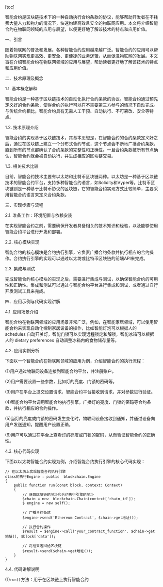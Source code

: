 
[toc]                    
                
                
智能合约是区块链技术下的一种自动执行合约条款的协议，能够帮助开发者在不耗费大量人力和物力的情况下，快速构建高效且安全的物联网应用。本文将介绍智能合约在物联网领域的应用与展望，以便更好地了解该技术的特点和应用价值。

一、引言

随着物联网的普及和发展，各种智能合约应用越来越广泛。智能合约的应用可以帮助物联网实现更高效、更安全、更便捷的业务逻辑，从而促进物联网的发展。本文旨在介绍智能合约在物联网领域的应用与展望，帮助读者更好地了解该技术的特点和应用价值。

二、技术原理及概念

1.1. 基本概念解释

智能合约是一种基于区块链技术的自动化执行合约条款的协议。智能合约通过预先定义好的合约条款，使得合约的执行可以在不需要第三方参与的情况下自动完成。与传统合约相比，智能合约具有无需人工干预、自动执行、不可篡改、安全等特点。

1.2. 技术原理介绍

智能合约的实现基于区块链技术，其基本思想是，在智能合约的合约条款定义好之后，通过在区块链上建立一个分布式合约节点，这个节点会不断地广播合约条款，直到所有的节点都确认了合约条款的完整性和正确性。一旦合约条款被所有节点确认，智能合约就会被自动执行，并生成相应的区块链交易。

1.3. 相关技术比较

目前，智能合约技术主要有以太坊和比特币区块链两种。以太坊是一种基于区块链技术的智能合约平台，支持多种智能合约语言，如Solidity和Vyper等。比特币区块链则是一种基于比特币协议的区块链，它的智能合约实现方式比较简单，主要采用智能合约语言来定义合约条款。

三、实现步骤与流程

2.1. 准备工作：环境配置与依赖安装

在实现智能合约之前，需要确保开发者具备相关的技术知识和经验，以及能够使用智能合约平台进行开发和部署。

2.2. 核心模块实现

智能合约的核心模块是合约执行引擎，它负责广播合约条款并执行相应的合约操作。合约执行引擎的实现可以通过以太坊或比特币区块链的前端API来完成。

2.3. 集成与测试

完成智能合约核心模块的实现之后，需要进行集成与测试，以确保智能合约的可用性和正确性。集成和测试可以通过与智能合约平台进行集成和测试，或者通过自行开发测试工具来完成。

四、应用示例与代码实现讲解

4.1. 应用场景介绍

智能合约在物联网领域的应用场景非常广泛，例如，在智能家居领域，可以使用智能合约来实现自动化控制家居设备的操作，比如智能灯泡可以根据人的 schedules 自动开关灯，智能门锁可以实现远程锁定和解锁，智能冰箱可以根据人的 dietary preferences 自动调整冰箱内的食物储存量等。

4.2. 应用实例分析

下面以一个智能合约在物联网领域的应用为例，介绍智能合约的执行流程：

(1)用户通过物联网设备连接到智能合约平台，并注册账户。

(2)用户需要设置一些参数，比如灯的亮度、门锁的密码等。

(3)用户在平台上提交设置请求，智能合约平台接收到请求，并对参数进行验证。

(4)智能合约平台调用智能合约执行引擎，广播灯的亮度、门锁的密码等合约条款，并执行相应的合约操作。

(5)当灯的亮度或门锁的密码发生变化时，物联网设备接收到通知，并通过设备向用户发送通知，提醒用户设置正确。

(6)用户可以通过在平台上查看灯的亮度或门锁的密码，从而验证智能合约的正确性。

4.3. 核心代码实现

下面以以太坊智能合约实现为例，介绍智能合约执行引擎的核心代码实现：

```
// 在以太坊上实现智能合约执行引擎
class的执行Engine : public  blockchain.Engine
{
    public function run(const block, context: Context)
    {
        // 获取区块链的地址和合约执行引擎的地址
        $chain = new  blockchain.Chain(context['chain_id']);
        $ engine = new self();

        // 广播合约条款
        $engine->send('Ethereum Contract', $chain->get地址());

        // 执行合约操作
        $result = $engine->call('your_contract_function', $chain->get地址(), $block['data']);

        // 将结果返回给区块链
        $result->send($chain->get地址());
    }
}
```

4.4. 代码讲解说明

(1)`run()`方法：用于在区块链上执行智能合约

